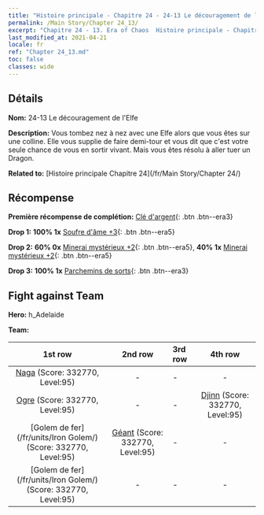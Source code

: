 ```yaml
---
title: "Histoire principale - Chapitre 24 - 24-13 Le découragement de l'Elfe"
permalink: /Main Story/Chapter 24_13/
excerpt: "Chapitre 24 - 13. Era of Chaos  Histoire principale - Chapitre 24_13. 24-13 Le découragement de l'Elfe"
last_modified_at: 2021-04-21
locale: fr
ref: "Chapter 24_13.md"
toc: false
classes: wide
---
```


## Détails

 **Nom:** 24-13 Le découragement de l'Elfe

 **Description:** Vous tombez nez à nez avec une Elfe alors que vous êtes sur une colline. Elle vous supplie de faire demi-tour et vous dit que c'est votre seule chance de vous en sortir vivant. Mais vous êtes résolu à aller tuer un Dragon.

 **Related to:** [Histoire principale Chapitre 24](/fr/Main Story/Chapter 24/)

## Récompense

 **Première récompense de complétion:** [Clé d'argent](/fr/Items/con_693/){: .btn .btn--era3}

 **Drop 1:** **100% 1x** [Soufre d'âme +3](/fr/Items/mat_85/){: .btn .btn--era5}

 **Drop 2:** **60% 0x** [Minerai mystérieux +2](/fr/Items/mat_75/){: .btn .btn--era5}, **40% 1x** [Minerai mystérieux +2](/fr/Items/mat_75/){: .btn .btn--era5}

 **Drop 3:** **100% 1x** [Parchemins de sorts](/fr/Items/con_694/){: .btn .btn--era3}


## Fight against Team
 **Hero:** h_Adelaide

 **Team:**


  | 1st row | 2nd row | 3rd row | 4th row |
  |:----:|:----:|:----|:----:|
  | [Naga](/fr/units/Naga/) (Score: 332770, Level:95)  | - | - | - |
  | [Ogre](/fr/units/Ogre/) (Score: 332770, Level:95)  | - | - | [Djinn](/fr/units/Genie/) (Score: 332770, Level:95)  |
  | [Golem de fer](/fr/units/Iron Golem/) (Score: 332770, Level:95)  | [Géant](/fr/units/Giant/) (Score: 332770, Level:95)  | - | - |
  | [Golem de fer](/fr/units/Iron Golem/) (Score: 332770, Level:95)  | - | - | - |


